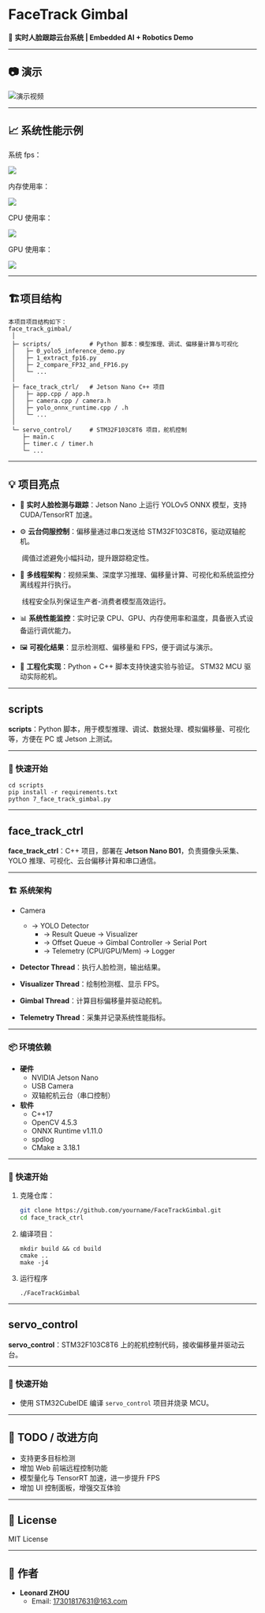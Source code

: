 # FaceTrack Gimbal

🚀 **实时人脸跟踪云台系统 | Embedded AI + Robotics Demo**

------

## 📷 演示

![演示视频](./assets/254686252.gif)

------

## 📈 系统性能示例

系统 fps：

![](./assets/fps.png)



内存使用率：

![](./assets/mem_usage.png)



CPU 使用率：

![](./assets/cpu_usage.png)



GPU 使用率：

![](./assets/gpu_usage.png)



------

## 🏗️项目结构

```
本项目项目结构如下：
face_track_gimbal/
 │
 ├─ scripts/           # Python 脚本：模型推理、调试、偏移量计算与可视化
 │   ├─ 0_yolo5_inference_demo.py
 │   ├─ 1_extract_fp16.py
 │   ├─ 2_compare_FP32_and_FP16.py
 │   └─ ...
 │
 ├─ face_track_ctrl/   # Jetson Nano C++ 项目
 │   ├─ app.cpp / app.h
 │   ├─ camera.cpp / camera.h
 │   ├─ yolo_onnx_runtime.cpp / .h
 │   └─ ...
 │
 └─ servo_control/     # STM32F103C8T6 项目，舵机控制
 	├─ main.c
	├─ timer.c / timer.h
	└─ ...
```

------

##  💡 项目亮点

- 🎯 **实时人脸检测与跟踪**：Jetson Nano 上运行 YOLOv5 ONNX 模型，支持 CUDA/TensorRT 加速。  

- ⚙️ **云台伺服控制**：偏移量通过串口发送给 STM32F103C8T6，驱动双轴舵机。  

  ​								 阈值过滤避免小幅抖动，提升跟踪稳定性。

- 🧵 **多线程架构**：视频采集、深度学习推理、偏移量计算、可视化和系统监控分离线程并行执行。  

  ​							 线程安全队列保证生产者-消费者模型高效运行。

- 📊 **系统性能监控**：实时记录 CPU、GPU、内存使用率和温度，具备嵌入式设备运行调优能力。

- 🖼️ **可视化结果**：显示检测框、偏移量和 FPS，便于调试与演示。

- 📜 **工程化实现**：Python + C++ 脚本支持快速实验与验证。  STM32 MCU 驱动实际舵机。

------

## scripts

**scripts**：Python 脚本，用于模型推理、调试、数据处理、模拟偏移量、可视化等，方便在 PC 或 Jetson 上测试。

------

### 🚀 快速开始

```
cd scripts
pip install -r requirements.txt
python 7_face_track_gimbal.py
```

------

## face_track_ctrl

**face_track_ctrl**：C++ 项目，部署在 **Jetson Nano B01**，负责摄像头采集、YOLO 推理、可视化、云台偏移计算和串口通信。

---

### 🏗️ 系统架构

- Camera
  - → YOLO Detector
    - → Result Queue → Visualizer
    - → Offset Queue → Gimbal Controller → Serial Port
    - → Telemetry (CPU/GPU/Mem) → Logger

- **Detector Thread**：执行人脸检测，输出结果。  
- **Visualizer Thread**：绘制检测框、显示 FPS。  
- **Gimbal Thread**：计算目标偏移量并驱动舵机。  
- **Telemetry Thread**：采集并记录系统性能指标。  

---

### 📦 环境依赖

- **硬件**
  - NVIDIA Jetson Nano
  - USB Camera
  - 双轴舵机云台（串口控制）
- **软件**
  - C++17
  - OpenCV 4.5.3
  - ONNX Runtime v1.11.0
  - spdlog
  - CMake ≥ 3.18.1

---

### 🚀 快速开始

1. 克隆仓库：

   ```bash
   git clone https://github.com/yourname/FaceTrackGimbal.git
   cd face_track_ctrl
   ```

2. 编译项目：

   ```
   mkdir build && cd build
   cmake ..
   make -j4
   ```

3. 运行程序

   ```
   ./FaceTrackGimbal
   ```

------

## servo_control

**servo_control**：STM32F103C8T6 上的舵机控制代码，接收偏移量并驱动云台。

------

### 🚀 快速开始

- 使用 STM32CubeIDE 编译 `servo_control` 项目并烧录 MCU。

------

## 🔮 TODO / 改进方向

-  支持更多目标检测
-  增加 Web 前端远程控制功能
-  模型量化与 TensorRT 加速，进一步提升 FPS
-  增加 UI 控制面板，增强交互体验

------

## 📜 License

MIT License

------

## 👤 作者

- **Leonard ZHOU**
  - Email: 17301817631@163.com







